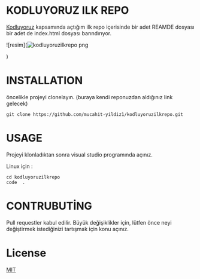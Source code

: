 # KODLUYORUZ ILK REPO
[Kodluyoruz](https://www.kodluyoruz.org/) kapsamında açtığım ilk repo
içerisinde bir adet REAMDE dosyası bir adet de index.html dosyası barındırıyor.

![resim](![kodluyoruzilkrepo png](https://user-images.githubusercontent.com/111747863/188504180-3548a7d5-e2fe-4446-940d-44d505f34095.png)


)
# INSTALLATION

öncelikle projeyi clonelayın. (buraya kendi reponuzdan aldığınız link gelecek)

```
git clone https://github.com/mucahit-yildiz1/kodluyoruzilkrepo.git
```

# USAGE

Projeyi klonladıktan sonra visual studio programında açınız.

Linux için :

 ```
 cd kodluyoruzilkrepo
 code  .
 ```

 # CONTRUBUTİNG

 Pull requestler kabul edilir. Büyük değişiklikler için, lütfen önce neyi değiştirmek istediğinizi tartışmak için konu açınız.

 # License

 [MIT](https://choosealicense.com/licenses/mit/)
